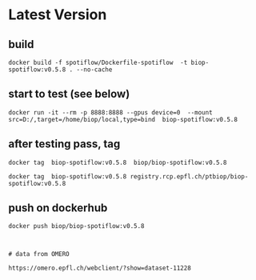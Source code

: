 

# Latest Version

## build

```
docker build -f spotiflow/Dockerfile-spotiflow  -t biop-spotiflow:v0.5.8 . --no-cache
```

## start to test (see below)

```
docker run -it --rm -p 8888:8888 --gpus device=0  --mount src=D:/,target=/home/biop/local,type=bind  biop-spotiflow:v0.5.8 
```

## after testing pass, tag 
```
docker tag  biop-spotiflow:v0.5.8  biop/biop-spotiflow:v0.5.8 

docker tag  biop-spotiflow:v0.5.8 registry.rcp.epfl.ch/ptbiop/biop-spotiflow:v0.5.8

```

## push on dockerhub
```
docker push biop/biop-spotiflow:v0.5.8 



# data from OMERO 

https://omero.epfl.ch/webclient/?show=dataset-11228
